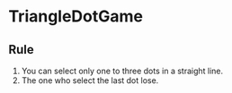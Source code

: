 # TriangleDotGame
## Rule 
1. You can select only one to three dots in a straight line.
2. The one who select the last dot lose.
